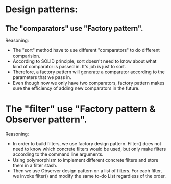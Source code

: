 # Design patterns:

## The "comparators" use "Factory pattern".

Reasoning: 
* The "sort" method have to use different "comparators" to do different comparision.
* According to SOLID principle, sort doesn't need to know about what kind of comparator is passed
in. It's job is just to sort.
* Therefore, a factory pattern will generate a comparator according to the parameters that we pass
in. 
* Even though now we only have two comparators, factory pattern makes sure the efficiency of adding
new comparators in the future. 

# The "filter" use "Factory pattern & Observer pattern".

Reasoning:
* In order to build filters, we use factory design pattern. Filter() does not need to know which 
concrete filters would be used, but only make filters according to the command line arguments.
* Using polymorphism to implement different concrete filters and store them in a filter stash.
* Then we use Observer design pattern on a list of filters. For each filter, we invoke filter()
and modify the same to-do List regardless of the order. 
    